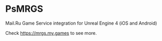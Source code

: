 # PsMRGS

Mail.Ru Game Service integration for Unreal Engine 4 (iOS and Android)

Check https://mrgs.my.games to see more.

